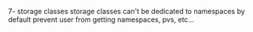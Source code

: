 


7- storage classes 
storage classes can't be dedicated to namespaces by default 
prevent user from getting namespaces, pvs, etc... 

